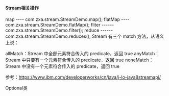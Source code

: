 #### Stream相关操作
map ---- com.zxa.stream.StreamDemo.map();
flatMap ---- com.zxa.stream.StreamDemo.flatMap();
fliter ------com.zxa.stream.StreamDemo.filter();
reduce ------com.zxa.stream.StreamDemo.reduces();
Stream 有三个 match 方法，从语义上说：

allMatch：Stream 中全部元素符合传入的 predicate，返回 true
anyMatch：Stream 中只要有一个元素符合传入的 predicate，返回 true
noneMatch：Stream 中没有一个元素符合传入的 predicate，返回 true

参考：https://www.ibm.com/developerworks/cn/java/j-lo-java8streamapi/

Optional类